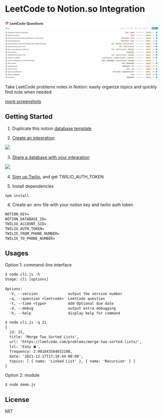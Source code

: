 # LeetCode to Notion.so Integration

<img src="https://raw.githubusercontent.com/ronniesong0809/leetcode2notion/master/screenshots/notionlist.png?token=ABNZ3G4CYGO25BT3DPAGLXLBYUSKY" width="1200" />

Take LeetCode problems notes in Notion: easily organize topics and quickly find note when needed

[more screenshots](https://github.com/ronniesong0809/leetcode2notion/tree/master/screenshots)

## Getting Started
1. Duplicate this notion [database template](https://practicealgorithms.notion.site/practicealgorithms/8fc1d7f8b65f4c9599f79cf935164caa?v=fc273aff987d4424846a18b616e261c8)

2. [Create an integration](https://developers.notion.com/docs/getting-started)

<img src="https://files.readme.io/2ec137d-093ad49-create-integration.gif" width="400" />

3. [Share a database with your integration](https://developers.notion.com/docs/getting-started)

<img src="https://files.readme.io/0a267dd-share-database-with-integration.gif" width="400" />

4. [Sign up Twilio](https://www.twilio.com/try-twilio), and get TWILIO_AUTH_TOKEN

3. Install dependencies
```
npm install
```

4. Create an .env file with your notion key and twilio auth token
```
NOTION_KEY=
NOTION_DATABASE_ID=
TWILIO_ACCOUNT_SID=
TWILIO_AUTH_TOKEN=
TWILIO_FROM_PHONE_NUMBER=
TWILIO_TO_PHONE_NUMBER=
```

## Usages
Option 1: command-line interface
```
$ node cli.js -h
Usage: cli [options]

Options:
  -V, --version              output the version number
  -q, --question <leetcode>  LeetCode question
  -t, --time <type>          Add Optional due date
  -d, --debug                output extra debugging
  -h, --help                 display help for command
```

```
$ node cli.js -q 21
{
  id: 21,
  title: 'Merge Two Sorted Lists',
  url: 'https://leetcode.com/problems/merge-two-sorted-lists/',
  lvl: 'Easy 🍀',
  frequency: 2.901843584652108,
  date: '2021-12-17T17:10:44-08:00',
  topics: [ { name: 'Linked List' }, { name: 'Recursion' } ]
}
```

Option 2: module
```
$ node demo.js
```

## License
MIT